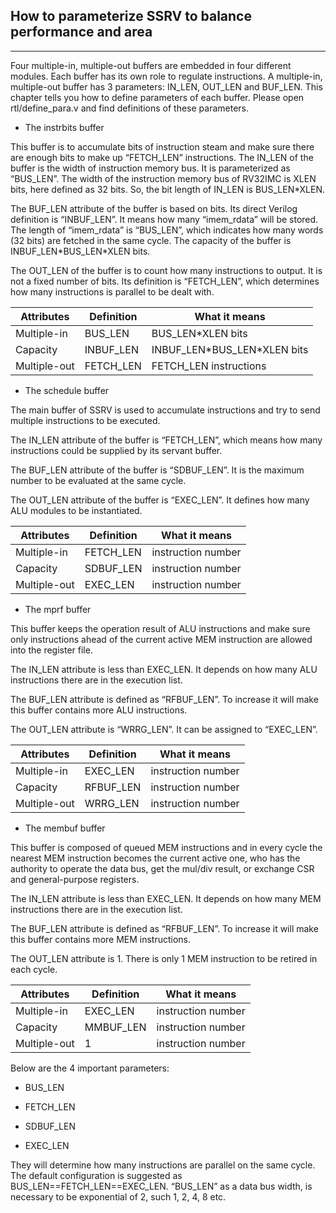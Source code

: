 ## How to parameterize SSRV to balance performance and area

-------------------------------------

Four multiple-in, multiple-out buffers are embedded in four different modules. Each buffer has its own role to regulate instructions. A multiple-in, multiple-out buffer has 3 parameters: IN_LEN, OUT_LEN and BUF_LEN. This chapter tells you how to define parameters of each buffer. Please open rtl/define_para.v and find definitions of these parameters.

* The instrbits buffer

This buffer is to accumulate bits of instruction steam and make sure there are enough bits to make up “FETCH_LEN” instructions.
The IN_LEN of the buffer is the width of instruction memory bus. It is parameterized as “BUS_LEN”.  The width of the instruction memory bus of RV32IMC is XLEN bits, here defined as 32 bits. So, the bit length of IN_LEN is BUS_LEN\*XLEN.

The BUF_LEN attribute of the buffer is based on bits. Its direct Verilog definition is “INBUF_LEN”. It means how many “imem_rdata” will be stored. The length of “imem_rdata” is “BUS_LEN”, which indicates how many words (32 bits) are fetched in the same cycle.  The capacity of the buffer is INBUF_LEN\*BUS_LEN\*XLEN bits.

The OUT_LEN of the buffer is to count how many instructions to output. It is not a fixed number of bits. Its definition is “FETCH_LEN”, which determines how many instructions is parallel to be dealt with.

|Attributes  |Definition|	What it means|
|------------|----------|----------------|
|Multiple-in |BUS_LEN   |BUS_LEN\*XLEN bits | 
|Capacity    |INBUF_LEN	|INBUF_LEN\*BUS_LEN\*XLEN bits |
Multiple-out |FETCH_LEN	|FETCH_LEN instructions|


* The schedule buffer

The main buffer of SSRV is used to accumulate instructions and try to send multiple instructions to be executed.

The IN_LEN attribute of the buffer is “FETCH_LEN”, which means how many instructions could be supplied by its servant buffer.

The BUF_LEN attribute of the buffer is “SDBUF_LEN”. It is the maximum number to be evaluated at the same cycle.

The OUT_LEN attribute of the buffer is “EXEC_LEN”. It defines how many ALU modules to be instantiated.

|Attributes  |Definition|	What it means|
|------------|----------|----------------|
|Multiple-in |FETCH_LEN |instruction number | 
|Capacity    |SDBUF_LEN	|instruction number |
Multiple-out |EXEC_LEN	|instruction number |

* The mprf buffer

This buffer keeps the operation result of ALU instructions and make sure only instructions ahead of the current active MEM instruction are allowed into the register file.

The IN_LEN attribute is less than EXEC_LEN. It depends on how many ALU instructions there are in the execution list.

The BUF_LEN attribute is defined as “RFBUF_LEN”. To increase it will make this buffer contains more ALU instructions.

The OUT_LEN attribute is “WRRG_LEN”. It can be assigned to “EXEC_LEN”.

|Attributes  |Definition|	What it means|
|------------|----------|----------------|
|Multiple-in |EXEC_LEN  |instruction number | 
|Capacity    |RFBUF_LEN	|instruction number |
Multiple-out |WRRG_LEN	|instruction number |

* The membuf buffer

This buffer is composed of queued MEM instructions and in every cycle the nearest MEM instruction becomes the current active one, who has the authority to operate the data bus, get the mul/div result, or exchange CSR and general-purpose registers.

The IN_LEN attribute is less than EXEC_LEN. It depends on how many MEM instructions there are in the execution list.

The BUF_LEN attribute is defined as “RFBUF_LEN”. To increase it will make this buffer contains more MEM instructions.

The OUT_LEN attribute is 1. There is only 1 MEM instruction to be retired in each cycle.

|Attributes  |Definition|	What it means|
|------------|----------|----------------|
|Multiple-in |EXEC_LEN  |instruction number | 
|Capacity    |MMBUF_LEN	|instruction number |
Multiple-out |1      	|instruction number |

Below are the 4 important parameters:

* BUS_LEN

* FETCH_LEN

* SDBUF_LEN

* EXEC_LEN

They will determine how many instructions are parallel on the same cycle. The default configuration is suggested as BUS_LEN==FETCH_LEN==EXEC_LEN. “BUS_LEN” as a data bus width, is necessary to be exponential of 2, such 1, 2, 4, 8 etc.
